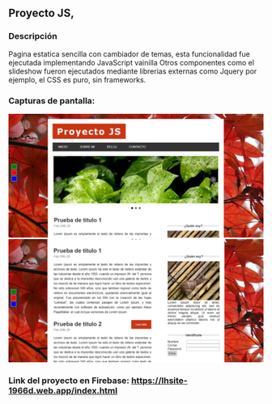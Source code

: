 ## Proyecto JS,

### Descripción
Pagina estatica sencilla con cambiador de temas, esta funcionalidad fue ejecutada implementando JavaScript vainilla
Otros componentes como el slideshow fueron ejecutados mediante librerias externas como Jquery por ejemplo, el CSS es puro, sin frameworks.

### Capturas de pantalla:

<!DOCTYPE html>
<html>

<body>
	<img src="PJs-c1.PNG" alt="" style="width= 400px;">
	<img src="PJs-c2.PNG" alt="" style="width= 400px;">
</body>
</html>



### Link del proyecto en Firebase: https://lhsite-1966d.web.app/index.html



